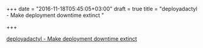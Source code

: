 +++
date = "2016-11-18T05:45:05+03:00"
draft = true
title = "deployadactyl - Make deployment downtime extinct "

+++

<p><a href="https://t.co/q8A7mNizpr">deployadactyl - Make deployment downtime extinct </a></p>
